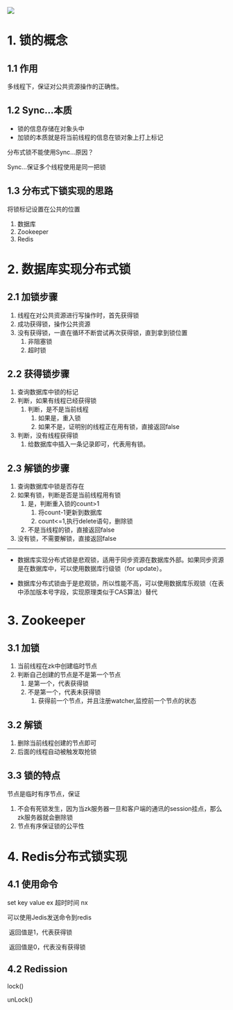 ![](分布式锁.png)

# 1. 锁的概念

## 1.1 作用

多线程下，保证对公共资源操作的正确性。

## 1.2 Sync...本质

* 锁的信息存储在对象头中
* 加锁的本质就是将当前线程的信息在锁对象上打上标记

分布式锁不能使用Sync...原因？

Sync...保证多个线程使用是同一把锁

## 1.3 分布式下锁实现的思路

将锁标记设置在公共的位置

1. 数据库
2. Zookeeper
3. Redis

# 2. 数据库实现分布式锁

## 2.1 加锁步骤

1. 线程在对公共资源进行写操作时，首先获得锁
2. 成功获得锁，操作公共资源
3. 没有获得锁，一直在循环不断尝试再次获得锁，直到拿到锁位置
   1. 非阻塞锁
   2. 超时锁

## 2.2 获得锁步骤

1. 查询数据库中锁的标记
2. 判断，如果有线程已经获得锁
   1. 判断，是不是当前线程
      1. 如果是，重入锁
      2. 如果不是，证明别的线程正在用有锁，直接返回false
3. 判断，没有线程获得锁
   1. 给数据库中插入一条记录即可，代表用有锁。

## 2.3 解锁的步骤

1. 查询数据库中锁是否存在
2. 如果有锁，判断是否是当前线程用有锁
   1. 是，判断重入锁的count>1
      1. 将count-1更新到数据库
      2. count<=1,执行delete语句，删除锁
   2. 不是当线程的锁，直接返回false
3. 没有锁，不需要解锁，直接返回false

---

* 数据库实现分布式锁是悲观锁，适用于同步资源在数据库外部。如果同步资源是在数据库中，可以使用数据库行级锁（for update）。

* 数据库分布式锁由于是悲观锁，所以性能不高，可以使用数据库乐观锁（在表中添加版本号字段，实现原理类似于CAS算法）替代

# 3. Zookeeper

## 3.1 加锁

1. 当前线程在zk中创建临时节点
2. 判断自己创建的节点是不是第一个节点
   1. 是第一个，代表获得锁
   2. 不是第一个，代表未获得锁
      1. 获得前一个节点，并且注册watcher,监控前一个节点的状态

## 3.2 解锁

1. 删除当前线程创建的节点即可
2. 后面的线程自动被触发取抢锁

## 3.3 锁的特点

节点是临时有序节点，保证

1. 不会有死锁发生，因为当zk服务器一旦和客户端的通讯的session挂点，那么zk服务器就会删除锁
2. 节点有序保证锁的公平性

# 4. Redis分布式锁实现

## 4.1 使用命令

set key value ex 超时时间 nx

可以使用Jedis发送命令到redis

​	返回值是1，代表获得锁

​	返回值是0，代表没有获得锁

## 4.2 Redission

lock()

unLock()